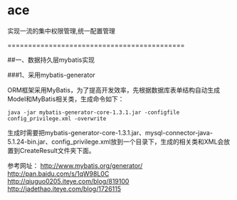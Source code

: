 ace
===========================================

实现一流的集中权限管理,统一配置管理

===========================================

##一、数据持久层mybatis实现

###1、采用mybatis-generator

   ORM框架采用MyBatis，为了提高开发效率，先根据数据库表单结构自动生成Model和MyBatis相关类，生成命令如下：

   <code>java -jar mybatis-generator-core-1.3.1.jar -configfile config_privilege.xml -overwrite</code>

生成时需要把mybatis-generator-core-1.3.1.jar、mysql-connector-java-5.1.24-bin.jar、config_privilege.xml放到一个目录下，生成的相关类和XML会放置到CreateResult文件夹下面。

参考网址： http://www.mybatis.org/generator/ http://pan.baidu.com/s/1qW98L0C http://qiuguo0205.iteye.com/blog/819100 http://jadethao.iteye.com/blog/1726115
